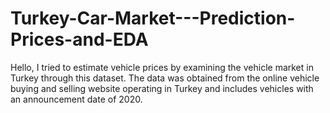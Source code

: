 # Turkey-Car-Market---Prediction-Prices-and-EDA
Hello, I tried to estimate vehicle prices by examining the vehicle market in Turkey through this dataset. The data was obtained from the online vehicle buying and selling website operating in Turkey and includes vehicles with an announcement date of 2020.

